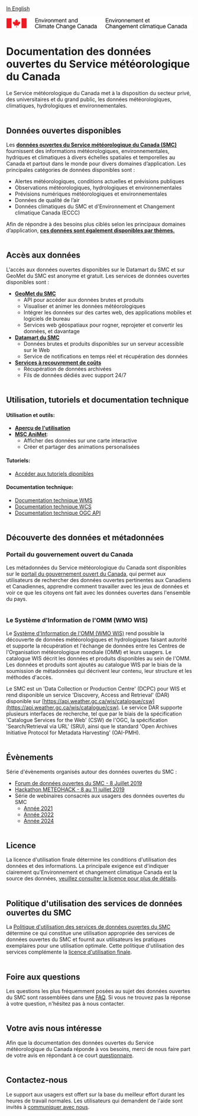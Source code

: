 [In English](readme_en.md)

![ECCC logo](img_eccc-logo.png)

# Documentation des données ouvertes du Service météorologique du Canada

Le Service météorologique du Canada met à la disposition du secteur privé, des universitaires et du grand public, les données météorologiques, climatiques, hydrologiques et environnementales.
</br></br>

## Données ouvertes disponibles

Les **[données ouvertes du Service météorologique du Canada (SMC)](msc-data/readme_fr.md)** fournissent des informations météorologiques, environnementales, hydriques et climatiques à divers échelles spatiales et temporelles au Canada et partout dans le monde pour divers domaines d’application. Les principales catégories de données disponibles sont :

* Alertes météorologiques, conditions actuelles et prévisions publiques
* Observations météorologiques, hydrologiques et environnementales
* Prévisions numériques météorologiques et environnementales
* Données de qualité de l’air
* Données climatiques du SMC et d'Environnement et Changement climatique Canada (ECCC)

Afin de répondre à des besoins plus ciblés selon les principaux domaines d’application, **[ces données sont également disponibles par thèmes.](msc-data-themes/readme_fr.md)**
</br></br>

## Accès aux données

L'accès aux données ouvertes disponibles sur le Datamart du SMC et sur GeoMet du SMC est anonyme et gratuit. Les services de données ouvertes disponibles sont :

* **[GeoMet du SMC](msc-geomet/readme_fr.md)**
    * API pour accéder aux données brutes et produits
    * Visualiser et animer les données météorologiques
    * Intégrer les données sur des cartes web, des applications mobiles et logiciels de bureau
    * Services web géospatiaux pour rogner, reprojeter et convertir les données, et davantage
* **[Datamart du SMC](msc-datamart/readme_fr.md)**
    * Données brutes et produits disponibles sur un serveur accessible sur le Web
    * Service de notifications en temps réel et récupération des données
* **[Services à recouvrement de coûts](cost-recovered/readme_fr.md)**
    * Récupération de données archivées
    * Fils de données dédiés avec support 24/7
    </br></br>

## Utilisation, tutoriels et documentation technique

#### <span class="badge badge-light">Utilisation et outils:</span>

* **[Aperçu de l'utilisation](usage/readme_fr.md)**
* **[MSC AniMet](msc-animet/readme_fr.md)**:
    * Afficher des données sur une carte interactive
    * Créer et partager des animations personalisées

#### <span class="badge badge-light">Tutoriels:</span>

* [Accéder aux tutoriels diponibles](usage/tutorials_fr.md)

#### <span class="badge badge-light">Documentation technique:</span>

* [Documentation technique WMS](msc-geomet/wms_fr.md)
* [Documentation technique WCS](msc-geomet/wcs_fr.md)
* [Documentation technique OGC API](msc-geomet/ogc_api_fr.md)
</br></br>

## Découverte des données et métadonnées

### Portail du gouvernement ouvert du Canada

Les métadonnées du Service météorologique du Canada sont disponibles sur le [portail du gouvernement ouvert du Canada](https://ouvert.canada.ca/fr/donnees-ouvertes), qui permet aux utilisateurs de rechercher des données ouvertes pertinentes aux Canadiens et Canadiennes, apprendre comment travailler avec les jeux de données et voir ce que les citoyens ont fait avec les données ouvertes dans l'ensemble du pays.
</br></br>

### Le Système d'Information de l'OMM (WMO WIS)

Le [Système d'Information de l'OMM (WMO WIS)](https://community.wmo.int/activity-areas/wis/wis-overview) rend possible la découverte de données météorologiques et hydrologiques faisant autorité et supporte la récupération et l'échange de données entre les Centres de l'Organisation météorologique mondiale (OMM) et leurs usagers. Le catalogue WIS décrit les données et produits disponibles au sein de l'OMM. Les données et produits sont ajoutés au catalogue WIS par le biais de la soumission de métadonnées qui décrivent leur contenu, leur structure et les méthodes d'accès.

Le SMC est un 'Data Collection or Production Centre' (DCPC) pour WIS et rend disponible un service 'Discovery, Access and Retrieval' (DAR) disponible sur [https://api.weather.gc.ca/wis/catalogue/csw](https://api.weather.gc.ca/wis/catalogue/csw). Le service DAR supporte plusieurs interfaces de recherche, tel que par le biais de la spécification 'Catalogue Services for the Web' (CSW) de l'OGC, la spécification 'Search/Retrieval via URL' (SRU), ainsi que le standard 'Open Archives Initiative Protocol for Metadata Harvesting' (OAI-PMH).
</br></br>

## Évènements

Série d'évènements organisés autour des données ouvertes du SMC :

* [Forum de données ouvertes du SMC - 8 Juillet 2019](events/2019-07_open-data-forum_fr.md)
* [Hackathon METEOHACK - 8 au 11 juillet 2019](events/2019-07_hackathon-METEOHACK_fr.md)
* Série de webinaires consacrés aux usagers des données ouvertes du SMC
    * [Année 2021](https://collaboration.cmc.ec.gc.ca/cmc/cmos/public_doc/events/StayConnected_Webinars_2021.pdf) 
    * [Année 2022](https://collaboration.cmc.ec.gc.ca/cmc/cmos/public_doc/events/StayConnected_Webinars_2022.pdf)
    * [Année 2024](https://collaboration.cmc.ec.gc.ca/cmc/cmos/public_doc/events/StayConnected_Webinars_2024.pdf)
</br></br>

## Licence

La licence d'utilisation finale détermine les conditions d'utilisation des données et des informations. La principale exigence est d'indiquer clairement qu'Environnement et changement climatique Canada est la source des données, [veuillez consulter la licence pour plus de détails](licence/readme_fr.md).
</br></br>

## Politique d'utilisation des services de données ouvertes du SMC

La [Politique d'utilisation des services de données ouvertes du SMC](usage-policy/readme_fr.md) détermine ce qui constitue une utilisation appropriée des services de données ouvertes du SMC et fournit aux utilisateurs les pratiques exemplaires pour une utilisation optimale. Cette politique d'utilisation des services complémente la [licence d'utilisation finale](licence/readme_fr.md).
</br></br>

## Foire aux questions

Les questions les plus fréquemment posées au sujet des données ouvertes du SMC sont rassemblées dans une [FAQ](faq/readme_fr.md). Si vous ne trouvez pas la réponse à votre question, n'hésitez pas à nous contacter.
</br></br>

## Votre avis nous intéresse

Afin que la documentation des données ouvertes du Service météorologique du Canada réponde à vos besoins, merci de nous faire part de votre avis en répondant à ce court [questionnaire](https://eccc.sondage-survey.ca/f/s.aspx?s=42af4a30-525a-4514-8905-21c027aeea35&lang=FR).
</br></br>

## Contactez-nous

Le support aux usagers est offert sur la base du meilleur effort durant les heures de travail normales. Les utilisateurs qui demandent de l'aide sont invités à [communiquer avec nous](https://meteo.gc.ca/mainmenu/contact_us_f.html).

